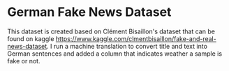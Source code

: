 # German Fake News Dataset
This dataset is created based on Clément Bisaillon's dataset that can be found on kaggle https://www.kaggle.com/clmentbisaillon/fake-and-real-news-dataset.
I run a machine translation to convert title and text into German sentences and added a column that indicates weather a sample is fake or not.